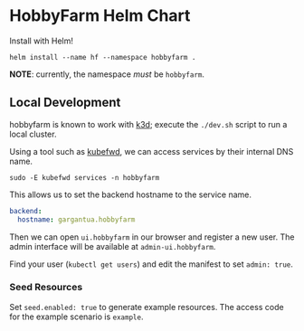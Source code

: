 # HobbyFarm Helm Chart

Install with Helm!

    helm install --name hf --namespace hobbyfarm .

**NOTE**: currently, the namespace _must_ be `hobbyfarm`.


## Local Development

hobbyfarm is known to work with [k3d](https://github.com/rancher/k3d);
execute the `./dev.sh` script to run a local cluster.

Using a tool such as [kubefwd](https://kubefwd.com/), we can access services by their internal DNS name.

    sudo -E kubefwd services -n hobbyfarm

This allows us to set the backend hostname to the service name.

```yaml
backend:
  hostname: gargantua.hobbyfarm
```

Then we can open `ui.hobbyfarm` in our browser and register a new user.
The admin interface will be available at `admin-ui.hobbyfarm`.

Find your user (`kubectl get users`) and edit the manifest to set `admin: true`.


### Seed Resources

Set `seed.enabled: true` to generate example resources.
The access code for the example scenario is `example`.
